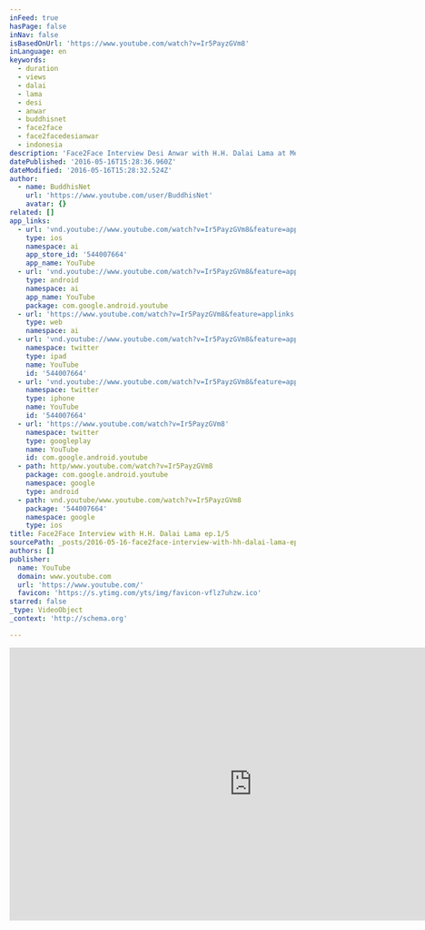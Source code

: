```yaml
---
inFeed: true
hasPage: false
inNav: false
isBasedOnUrl: 'https://www.youtube.com/watch?v=Ir5PayzGVm8'
inLanguage: en
keywords:
  - duration
  - views
  - dalai
  - lama
  - desi
  - anwar
  - buddhisnet
  - face2face
  - face2facedesianwar
  - indonesia
description: 'Face2Face Interview Desi Anwar with H.H. Dalai Lama at Metro TV, June 26, 2010. Episode 1 of 5. Dialog only. Continue to http://www.youtube.com/watch?v=mj79FVQZjeU'
datePublished: '2016-05-16T15:28:36.960Z'
dateModified: '2016-05-16T15:28:32.524Z'
author:
  - name: BuddhisNet
    url: 'https://www.youtube.com/user/BuddhisNet'
    avatar: {}
related: []
app_links:
  - url: 'vnd.youtube://www.youtube.com/watch?v=Ir5PayzGVm8&feature=applinks'
    type: ios
    namespace: ai
    app_store_id: '544007664'
    app_name: YouTube
  - url: 'vnd.youtube://www.youtube.com/watch?v=Ir5PayzGVm8&feature=applinks'
    type: android
    namespace: ai
    app_name: YouTube
    package: com.google.android.youtube
  - url: 'https://www.youtube.com/watch?v=Ir5PayzGVm8&feature=applinks'
    type: web
    namespace: ai
  - url: 'vnd.youtube://www.youtube.com/watch?v=Ir5PayzGVm8&feature=applinks'
    namespace: twitter
    type: ipad
    name: YouTube
    id: '544007664'
  - url: 'vnd.youtube://www.youtube.com/watch?v=Ir5PayzGVm8&feature=applinks'
    namespace: twitter
    type: iphone
    name: YouTube
    id: '544007664'
  - url: 'https://www.youtube.com/watch?v=Ir5PayzGVm8'
    namespace: twitter
    type: googleplay
    name: YouTube
    id: com.google.android.youtube
  - path: http/www.youtube.com/watch?v=Ir5PayzGVm8
    package: com.google.android.youtube
    namespace: google
    type: android
  - path: vnd.youtube/www.youtube.com/watch?v=Ir5PayzGVm8
    package: '544007664'
    namespace: google
    type: ios
title: Face2Face Interview with H.H. Dalai Lama ep.1/5
sourcePath: _posts/2016-05-16-face2face-interview-with-hh-dalai-lama-ep15.md
authors: []
publisher:
  name: YouTube
  domain: www.youtube.com
  url: 'https://www.youtube.com/'
  favicon: 'https://s.ytimg.com/yts/img/favicon-vflz7uhzw.ico'
starred: false
_type: VideoObject
_context: 'http://schema.org'

---
```

<iframe src="https://cdn.embedly.com/widgets/media.html?src=https%3A%2F%2Fwww.youtube.com%2Fembed%2FIr5PayzGVm8%3Ffeature%3Doembed&amp;url=http%3A%2F%2Fwww.youtube.com%2Fwatch%3Fv%3DIr5PayzGVm8&amp;image=https%3A%2F%2Fi.ytimg.com%2Fvi%2FIr5PayzGVm8%2Fhqdefault.jpg&amp;key=b7d04c9b404c499eba89ee7072e1c4f7&amp;type=text%2Fhtml&amp;schema=youtube" width="854" height="480" scrolling="no" frameborder="0" allowfullscreen="" style=""></iframe>